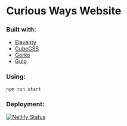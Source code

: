 # Curious Ways Website

### Built with:

- [Eleventy](https://www.11ty.dev)
- [CubeCSS](https://cube.fyi/)
- [Gorko](https://github.com/hankchizljaw/gorko)
- [Gulp](https://gulpjs.com/)

### Using:

`npm run start`

### Deployment:

[![Netlify Status](https://api.netlify.com/api/v1/badges/07aeb8ac-48f8-49f6-bc03-8b8152386d8b/deploy-status)](https://app.netlify.com/sites/curious-ways-2021/deploys)
